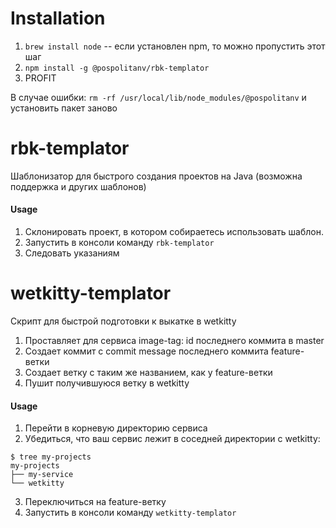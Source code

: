 # Installation

1. `brew install node` -- если установлен npm, то можно пропустить этот шаг
2. `npm install -g @pospolitanv/rbk-templator`
3. PROFIT

В случае ошибки: `rm -rf /usr/local/lib/node_modules/@pospolitanv` и установить пакет заново

# rbk-templator

Шаблонизатор для быстрого создания проектов на Java (возможна поддержка и других шаблонов)

#### Usage

1. Склонировать проект, в котором собираетесь использовать шаблон.
2. Запустить в консоли команду `rbk-templator`
3. Следовать указаниям

# wetkitty-templator

Скрипт для быстрой подготовки к выкатке в wetkitty

1. Проставляет для сервиса image-tag: id последнего коммита в master
2. Создает коммит с commit message последнего коммита feature-ветки
3. Создает ветку с таким же названием, как у feature-ветки
4. Пушит получившуюся ветку в wetkitty

#### Usage

1. Перейти в корневую директорию сервиса
2. Убедиться, что ваш сервис лежит в соседней директории с wetkitty:
```shell script
$ tree my-projects 
my-projects
├── my-service
└── wetkitty
``` 
3. Переключиться на feature-ветку
4. Запустить в консоли команду `wetkitty-templator`
